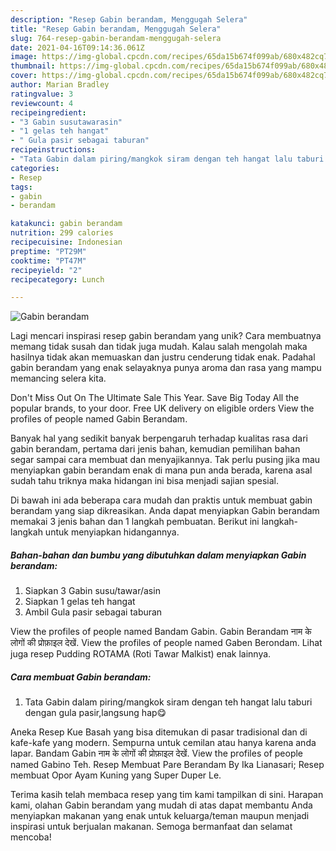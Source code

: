 ```yaml
---
description: "Resep Gabin berandam, Menggugah Selera"
title: "Resep Gabin berandam, Menggugah Selera"
slug: 764-resep-gabin-berandam-menggugah-selera
date: 2021-04-16T09:14:36.061Z
image: https://img-global.cpcdn.com/recipes/65da15b674f099ab/680x482cq70/gabin-berandam-foto-resep-utama.jpg
thumbnail: https://img-global.cpcdn.com/recipes/65da15b674f099ab/680x482cq70/gabin-berandam-foto-resep-utama.jpg
cover: https://img-global.cpcdn.com/recipes/65da15b674f099ab/680x482cq70/gabin-berandam-foto-resep-utama.jpg
author: Marian Bradley
ratingvalue: 3
reviewcount: 4
recipeingredient:
- "3 Gabin susutawarasin"
- "1 gelas teh hangat"
- " Gula pasir sebagai taburan"
recipeinstructions:
- "Tata Gabin dalam piring/mangkok siram dengan teh hangat lalu taburi dengan gula pasir,langsung hap😋"
categories:
- Resep
tags:
- gabin
- berandam

katakunci: gabin berandam 
nutrition: 299 calories
recipecuisine: Indonesian
preptime: "PT29M"
cooktime: "PT47M"
recipeyield: "2"
recipecategory: Lunch

---
```



![Gabin berandam](https://img-global.cpcdn.com/recipes/65da15b674f099ab/680x482cq70/gabin-berandam-foto-resep-utama.jpg)

Lagi mencari inspirasi resep gabin berandam yang unik? Cara membuatnya memang tidak susah dan tidak juga mudah. Kalau salah mengolah maka hasilnya tidak akan memuaskan dan justru cenderung tidak enak. Padahal gabin berandam yang enak selayaknya punya aroma dan rasa yang mampu memancing selera kita.

Don&#39;t Miss Out On The Ultimate Sale This Year. Save Big Today All the popular brands, to your door. Free UK delivery on eligible orders View the profiles of people named Gabin Berandam.

Banyak hal yang sedikit banyak berpengaruh terhadap kualitas rasa dari gabin berandam, pertama dari jenis bahan, kemudian pemilihan bahan segar sampai cara membuat dan menyajikannya. Tak perlu pusing jika mau menyiapkan gabin berandam enak di mana pun anda berada, karena asal sudah tahu triknya maka hidangan ini bisa menjadi sajian spesial.


Di bawah ini ada beberapa cara mudah dan praktis untuk membuat gabin berandam yang siap dikreasikan. Anda dapat menyiapkan Gabin berandam memakai 3 jenis bahan dan 1 langkah pembuatan. Berikut ini langkah-langkah untuk menyiapkan hidangannya.

<!--inarticleads1-->

##### Bahan-bahan dan bumbu yang dibutuhkan dalam menyiapkan Gabin berandam:

1. Siapkan 3 Gabin susu/tawar/asin
1. Siapkan 1 gelas teh hangat
1. Ambil  Gula pasir sebagai taburan


View the profiles of people named Bandam Gabin. Gabin Berandam नाम के लोगों की प्रोफ़ाइल देखें. View the profiles of people named Gaben Berondam. Lihat juga resep Pudding ROTAMA (Roti Tawar Malkist) enak lainnya. 

<!--inarticleads2-->

##### Cara membuat Gabin berandam:

1. Tata Gabin dalam piring/mangkok siram dengan teh hangat lalu taburi dengan gula pasir,langsung hap😋


Aneka Resep Kue Basah yang bisa ditemukan di pasar tradisional dan di kafe-kafe yang modern. Sempurna untuk cemilan atau hanya karena anda lapar. Bandam Gabin नाम के लोगों की प्रोफ़ाइल देखें. View the profiles of people named Gabino Teh. Resep Membuat Pare Berandam By Ika Lianasari; Resep membuat Opor Ayam Kuning yang Super Duper Le. 

Terima kasih telah membaca resep yang tim kami tampilkan di sini. Harapan kami, olahan Gabin berandam yang mudah di atas dapat membantu Anda menyiapkan makanan yang enak untuk keluarga/teman maupun menjadi inspirasi untuk berjualan makanan. Semoga bermanfaat dan selamat mencoba!
